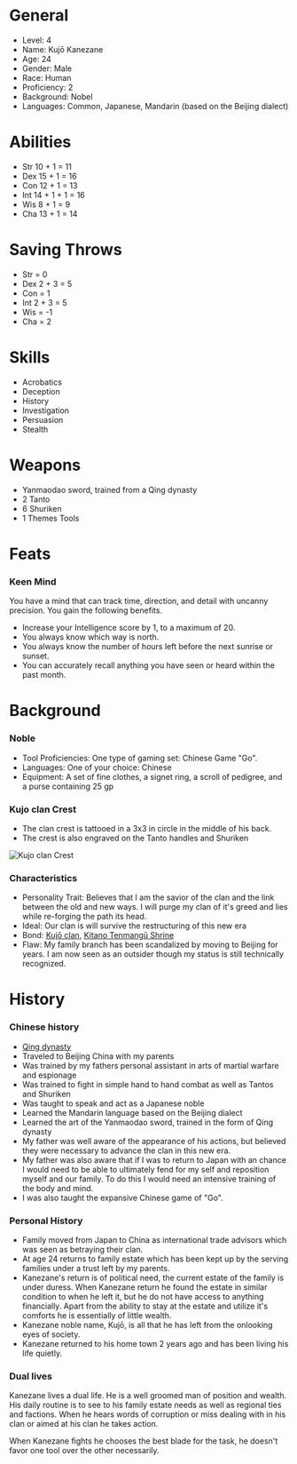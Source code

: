 # General

- Level: 4
- Name: Kujō Kanezane
- Age: 24
- Gender: Male
- Race: Human
- Proficiency: 2
- Background: Nobel
- Languages: Common, Japanese, Mandarin (based on the Beijing dialect)

# Abilities

- Str 10 + 1 = 11
- Dex 15 + 1 = 16
- Con 12 + 1 = 13
- Int 14 + 1 + 1 = 16
- Wis 8 + 1 = 9
- Cha 13 + 1 = 14

# Saving Throws

- Str = 0
- Dex 2 + 3 = 5
- Con = 1
- Int 2 + 3 = 5
- Wis = -1
- Cha = 2

# Skills

- Acrobatics
- Deception
- History
- Investigation
- Persuasion
- Stealth

# Weapons

- Yanmaodao sword, trained from a Qing dynasty
- 2 Tanto
- 6 Shuriken
- 1 Themes Tools

# Feats

### Keen Mind

You have a mind that can track time, direction, and detail with uncanny precision. You gain the
following benefits.

- Increase your Intelligence score by 1, to a maximum of 20.
- You always know which way is north.
- You always know the number of hours left before the next sunrise or sunset.
- You can accurately recall anything you have seen or heard within the past month.

# Background

### Noble

- Tool Proficiencies: One type of gaming set: Chinese Game "Go".
- Languages: One of your choice: Chinese
- Equipment: A set of fine clothes, a signet ring, a scroll of pedigree, and a purse containing 25 gp

### Kujo clan Crest

- The clan crest is tattooed in a 3x3 in circle in the middle of his back.
- The crest is also engraved on the Tanto handles and Shuriken

![Kujo clan Crest](https://upload.wikimedia.org/wikipedia/commons/thumb/6/69/Kujokamon.svg/390px-Kujokamon.svg.png)

### Characteristics

- Personality Trait: Believes that I am the savior of the clan and the link between the old and new ways. I will purge my clan of it's greed and lies while re-forging the path its head.
- Ideal: Our clan is will survive the restructuring of this new era
- Bond: [Kujō clan](https://en.wikipedia.org/wiki/Kuj%C5%8D_family), [Kitano Tenmangū Shrine](https://en.wikipedia.org/wiki/Kitano_Tenmang%C5%AB)
- Flaw: My family branch has been scandalized by moving to Beijing for years. I am now seen as an outsider though my status is still technically recognized.

# History

### Chinese history

- [Qing dynasty](https://en.wikipedia.org/wiki/Qing_dynasty)
- Traveled to Beijing China with my parents
- Was trained by my fathers personal assistant in arts of martial warfare and espionage
- Was trained to fight in simple hand to hand combat as well as Tantos and Shuriken
- Was taught to speak and act as a Japanese noble
- Learned the Mandarin language based on the Beijing dialect
- Learned the art of the Yanmaodao sword, trained in the form of Qing dynasty
- My father was well aware of the appearance of his actions, but believed they were necessary to advance the clan in this new era.
- My father was also aware that if I was to return to Japan with an chance I would need to be able to ultimately fend for my self and reposition myself and our family. To do this I would need an intensive training of the body and mind.
- I was also taught the expansive Chinese game of "Go".

### Personal History

- Family moved from Japan to China as international trade advisors which was seen as betraying their clan.
- At age 24 returns to family estate which has been kept up by the serving families under a trust left by my parents.
- Kanezane's return is of political need, the current estate of the family is under duress. When Kanezane return he found the estate in similar condition to when he left it, but he do not have access to anything financially. Apart from the ability to stay at the estate and utilize it's comforts he is essentially of little wealth.
- Kanezane noble name, Kujō, is all that he has left from the onlooking eyes of society.
- Kanezane returned to his home town 2 years ago and has been living his life quietly.

### Dual lives

Kanezane lives a dual life. He is a well groomed man of position and wealth. His daily routine is to see to his family estate needs as well as regional ties and factions. When he hears words of corruption or miss dealing with in his clan or aimed at his clan he takes action.

When Kanezane fights he chooses the best blade for the task, he doesn't favor one tool over the other necessarily.
